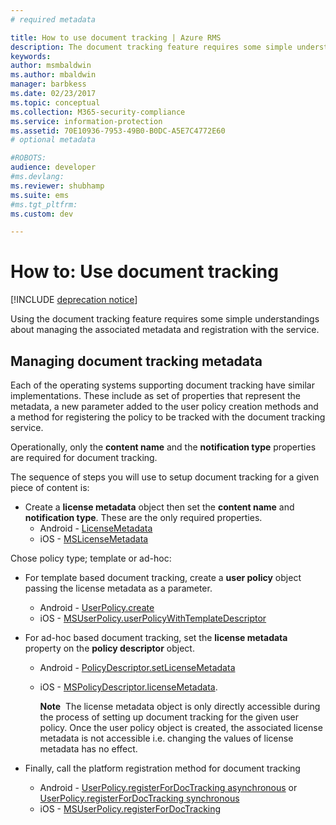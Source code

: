 ```yaml
---
# required metadata

title: How to use document tracking | Azure RMS
description: The document tracking feature requires some simple understandings about managing the associated metadata and registration with the service.
keywords:
author: msmbaldwin
ms.author: mbaldwin
manager: barbkess
ms.date: 02/23/2017
ms.topic: conceptual
ms.collection: M365-security-compliance
ms.service: information-protection
ms.assetid: 70E10936-7953-49B0-B0DC-A5E7C4772E60
# optional metadata

#ROBOTS:
audience: developer
#ms.devlang:
ms.reviewer: shubhamp
ms.suite: ems
#ms.tgt_pltfrm:
ms.custom: dev

---
```


# How to: Use document tracking

[!INCLUDE [deprecation notice](../includes/deprecation-warning.md)]

Using the document tracking feature requires some simple understandings about managing the associated metadata and registration with the service.

## Managing document tracking metadata

Each of the operating systems supporting document tracking have similar implementations. These include as set of properties that represent the metadata, a new parameter added to the user policy creation methods and a method for registering the policy to be tracked with the document tracking service.

Operationally, only the **content name** and the **notification type** properties are required for document tracking.

The sequence of steps you will use to setup document tracking for a given piece of content is:

- Create a **license metadata** object then set the **content name** and **notification type**. These are the only required properties.
  - Android - [LicenseMetadata](/previous-versions/windows/desktop/msipcthin2/licensemetadata-interface-java)
  -  iOS - [MSLicenseMetadata](/previous-versions/windows/desktop/msipcthin2/mslicensemetadata-class-objc)

Chose policy type; template or ad-hoc:
- For template based document tracking, create a **user policy** object passing the license metadata as a parameter.
  - Android - [UserPolicy.create](/previous-versions/windows/desktop/msipcthin2/userpolicy-class-java)
  - iOS - [MSUserPolicy.userPolicyWithTemplateDescriptor](/previous-versions/windows/desktop/msipcthin2/msuserpolicy-templatedescriptor-property-objc)

- For ad-hoc based document tracking, set the **license metadata** property on the **policy descriptor** object.
  - Android -  [PolicyDescriptor.setLicenseMetadata](/previous-versions/windows/desktop/msipcthin2/policydescriptor-setlicensemetadata-java)
  - iOS -  [MSPolicyDescriptor.licenseMetadata](/previous-versions/windows/desktop/msipcthin2/mspolicydescriptor-licensemetadata-property-objc).

    **Note**  The license metadata object is only directly accessible during the process of setting up document tracking for the given user policy. Once the user policy object is created, the associated license metadata is not accessible i.e. changing the values of license metadata has no effect.

     

- Finally, call the platform registration method for document tracking
  - Android - [UserPolicy.registerForDocTracking asynchronous](/previous-versions/windows/desktop/msipcthin2/userpolicy-registerfordoctracking-boolean--sting--authenticationcallback--creationcallback--java) or [UserPolicy.registerForDocTracking synchronous](/previous-versions/windows/desktop/msipcthin2/userpolicy-registerfordoctracking-synchronous-method-java)
  - iOS - [MSUserPolicy.registerForDocTracking](/previous-versions/windows/desktop/msipcthin2/msuserpolicy-registerfordoctracking-userid-authenticationcallback-completionblock-method-objc)